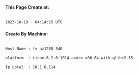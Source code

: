 
   
#### This Page Create at:

```bash

2023-10-19 - 04:14:15 UTC

```

#### Create By Machine:

```bash

Host Name : fv-az1288-340

platform  : Linux-6.2.0-1014-azure-x86_64-with-glibc2.35

Ip Local  : 10.1.0.114

```

